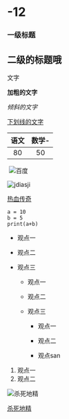 # -12

### 一级标题

## 二级的标题哦

文字

**加粗的文字**

*倾斜的文字*

<u>下划线的文字</u>

| 语文 | 数学- |
| :--: | :---: |
|  80  |  50   |

​                                  ![百度](https://gss3.bdstatic.com/84oSdTum2Q5BphGlnYG/timg?wapp&quality=80&size=b150_150&subsize=20480&cut_x=0&cut_w=0&cut_y=0&cut_h=0&sec=1369815402&srctrace&di=653b19827178aa17ed93cc10801d98a8&wh_rate=null&src=http%3A%2F%2Fimgsrc.baidu.com%2Fforum%2Fpic%2Fitem%2Fa47c329b033b5bb5e0088dc032d3d539b700bcfd.jpg)

![jdiasji](https://feed-image.baidu.com/0/pic/7a2206f3218c3efda7d2782e587d765b.jpg)

[热血传奇](https://playtg.7k7k.com/games/cjzg/bdxxljy/bdxxljy-tbdtc.html?k=603)

```
a = 10
b = 5
print(a+b)
```

- 观点一

- 观点二

- 观点三

  + 观点一

  + 观点二

  + 观点三

    * 观点一

    * 观点二

    * 观点san

      

1. 观点一
2. 观点二







![杀死地精](https://tpc.googlesyndication.com/simgad/12277888657510259338?sqp=4sqPyQQ7QjkqNxABHQAAtEIgASgBMAk4A0DwkwlYAWBfcAKAAQGIAQGdAQAAgD-oAQGwAYCt4gS4AV_FAS2ynT4&rs=AOga4ql_pdKy0SAo8zaFccX6af22J6siiQ)





[杀死地精](https://hero-wars.com/?hl=zh-CN&l=loot&m=registration&nx_source=adx_adwordsdisplay.hw_wb_u7_-.cc-ww_zh_cn.g-m.au-key_general_au.opt-cpc.cr-tubestop2.cn-300_600.lp-loot.dt-display.cid-10056864626.csd-130520.-&l=loot&cp=-.cid-10056864626.agid-106725022488.tgid-.intgeo-.phgeo-2156.ngr-d.devt-c.devm-.gcid-EAIaIQobChMIm5afxf2B7QIVSWqWCh3--gf1EAEYASAAEgLF1PD_BwE.adId-435302868204.pt-www.csdn.net.ptc-customaffinity%3A%3A103505675.-&gclid=EAIaIQobChMIm5afxf2B7QIVSWqWCh3--gf1EAEYASAAEgLF1PD_BwE)

